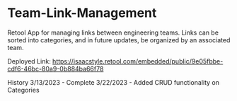 # Team-Link-Management

Retool App for managing links between engineering teams. Links can be sorted into categories, and in future updates, be organized by an associated team.

Deployed Link: https://isaacstyle.retool.com/embedded/public/9e05fbbe-cdf6-46bc-80a9-0b884ba66f78

History
3/13/2023 - Complete
3/22/2023 - Added CRUD functionality on Categories
